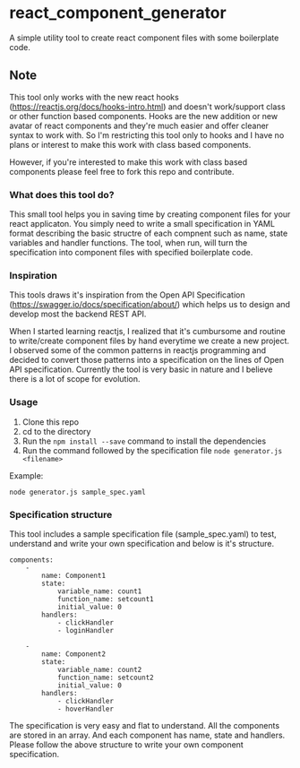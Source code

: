 # react_component_generator
A simple utility tool to create react component files with some boilerplate code.

## Note

This tool only works with the new react hooks (https://reactjs.org/docs/hooks-intro.html) and doesn't work/support class or other function based components. Hooks are the new addition or new avatar of react components and they're much easier and offer cleaner syntax to work with. So I'm restricting this tool only to hooks and I have no plans or interest to make this work with class based components.

However, if you're interested to make this work with class based components please feel free to fork this repo and contribute. 

### What does this tool do?

This small tool helps you in saving time by creating component files for your react applicaton. You simply need to write a small specification in YAML format describing the basic structre of each compnent such as name, state variables and handler functions. The tool, when run, will turn the specification into component files with specified boilerplate code.

### Inspiration

This tools draws it's inspiration from the Open API Specification (https://swagger.io/docs/specification/about/) which helps us to design and develop most the backend REST API. 

When I started learning reactjs, I realized that it's cumbursome and routine to write/create component files by hand everytime we create a new project. I observed some of the common patterns in reactjs programming and decided to convert those patterns into a specification on the lines of Open API specification. Currently the tool is very basic in nature and I believe there is a lot of scope for evolution. 

### Usage
1)  Clone this repo
2)  cd to the directory  
3)  Run the `npm install --save` command to install the dependencies
4)  Run the command followed by the specification file `node generator.js <filename> `

Example:

`node generator.js sample_spec.yaml`

### Specification structure

This tool includes a sample specification file (sample_spec.yaml) to test, understand and write your own specification and below is it's structure.

```
components:
    -
        name: Component1
        state:
            variable_name: count1
            function_name: setcount1
            initial_value: 0
        handlers:
            - clickHandler
            - loginHandler
    
    -
        name: Component2
        state:
            variable_name: count2
            function_name: setcount2
            initial_value: 0
        handlers:
            - clickHandler
            - hoverHandler
```

The specification is very easy and flat to understand. All the components are stored in an array. And each component has name, state and handlers. Please follow the above structure to write your own component specification.